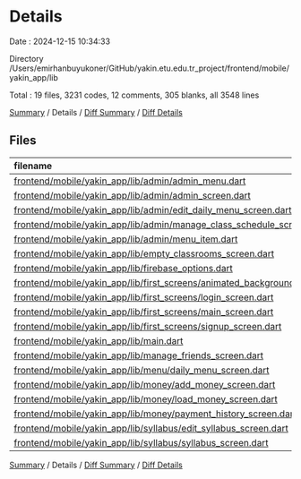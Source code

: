 # Details

Date : 2024-12-15 10:34:33

Directory /Users/emirhanbuyukoner/GitHub/yakin.etu.edu.tr_project/frontend/mobile/yakin_app/lib

Total : 19 files,  3231 codes, 12 comments, 305 blanks, all 3548 lines

[Summary](results.md) / Details / [Diff Summary](diff.md) / [Diff Details](diff-details.md)

## Files
| filename | language | code | comment | blank | total |
| :--- | :--- | ---: | ---: | ---: | ---: |
| [frontend/mobile/yakin_app/lib/admin/admin_menu.dart](/frontend/mobile/yakin_app/lib/admin/admin_menu.dart) | Dart | 222 | 0 | 20 | 242 |
| [frontend/mobile/yakin_app/lib/admin/admin_screen.dart](/frontend/mobile/yakin_app/lib/admin/admin_screen.dart) | Dart | 88 | 0 | 11 | 99 |
| [frontend/mobile/yakin_app/lib/admin/edit_daily_menu_screen.dart](/frontend/mobile/yakin_app/lib/admin/edit_daily_menu_screen.dart) | Dart | 179 | 0 | 21 | 200 |
| [frontend/mobile/yakin_app/lib/admin/manage_class_schedule_screen.dart](/frontend/mobile/yakin_app/lib/admin/manage_class_schedule_screen.dart) | Dart | 247 | 0 | 25 | 272 |
| [frontend/mobile/yakin_app/lib/admin/menu_item.dart](/frontend/mobile/yakin_app/lib/admin/menu_item.dart) | Dart | 17 | 0 | 4 | 21 |
| [frontend/mobile/yakin_app/lib/empty_classrooms_screen.dart](/frontend/mobile/yakin_app/lib/empty_classrooms_screen.dart) | Dart | 232 | 0 | 19 | 251 |
| [frontend/mobile/yakin_app/lib/firebase_options.dart](/frontend/mobile/yakin_app/lib/firebase_options.dart) | Dart | 58 | 12 | 5 | 75 |
| [frontend/mobile/yakin_app/lib/first_screens/animated_background.dart](/frontend/mobile/yakin_app/lib/first_screens/animated_background.dart) | Dart | 103 | 0 | 18 | 121 |
| [frontend/mobile/yakin_app/lib/first_screens/login_screen.dart](/frontend/mobile/yakin_app/lib/first_screens/login_screen.dart) | Dart | 211 | 0 | 10 | 221 |
| [frontend/mobile/yakin_app/lib/first_screens/main_screen.dart](/frontend/mobile/yakin_app/lib/first_screens/main_screen.dart) | Dart | 101 | 0 | 9 | 110 |
| [frontend/mobile/yakin_app/lib/first_screens/signup_screen.dart](/frontend/mobile/yakin_app/lib/first_screens/signup_screen.dart) | Dart | 269 | 0 | 13 | 282 |
| [frontend/mobile/yakin_app/lib/main.dart](/frontend/mobile/yakin_app/lib/main.dart) | Dart | 26 | 0 | 8 | 34 |
| [frontend/mobile/yakin_app/lib/manage_friends_screen.dart](/frontend/mobile/yakin_app/lib/manage_friends_screen.dart) | Dart | 263 | 0 | 24 | 287 |
| [frontend/mobile/yakin_app/lib/menu/daily_menu_screen.dart](/frontend/mobile/yakin_app/lib/menu/daily_menu_screen.dart) | Dart | 206 | 0 | 20 | 226 |
| [frontend/mobile/yakin_app/lib/money/add_money_screen.dart](/frontend/mobile/yakin_app/lib/money/add_money_screen.dart) | Dart | 339 | 0 | 30 | 369 |
| [frontend/mobile/yakin_app/lib/money/load_money_screen.dart](/frontend/mobile/yakin_app/lib/money/load_money_screen.dart) | Dart | 155 | 0 | 11 | 166 |
| [frontend/mobile/yakin_app/lib/money/payment_history_screen.dart](/frontend/mobile/yakin_app/lib/money/payment_history_screen.dart) | Dart | 102 | 0 | 10 | 112 |
| [frontend/mobile/yakin_app/lib/syllabus/edit_syllabus_screen.dart](/frontend/mobile/yakin_app/lib/syllabus/edit_syllabus_screen.dart) | Dart | 213 | 0 | 29 | 242 |
| [frontend/mobile/yakin_app/lib/syllabus/syllabus_screen.dart](/frontend/mobile/yakin_app/lib/syllabus/syllabus_screen.dart) | Dart | 200 | 0 | 18 | 218 |

[Summary](results.md) / Details / [Diff Summary](diff.md) / [Diff Details](diff-details.md)